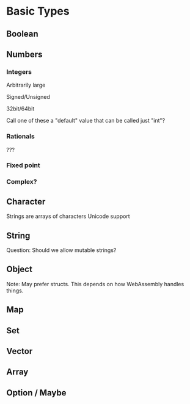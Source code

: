 # Basic Types

## Boolean

## Numbers

### Integers
Arbitrarily large

Signed/Unsigned

32bit/64bit

Call one of these a "default" value that can be called just "int"?

### Rationals
???

### Fixed point

### Complex?

## Character
Strings are arrays of characters
Unicode support

## String

Question: Should we allow mutable strings?

## Object

Note: May prefer structs. This depends on how WebAssembly handles things.

## Map

## Set

## Vector

## Array

## Option / Maybe
